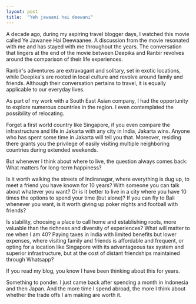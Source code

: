 ```yaml
---
layout: post
title:  "Yeh jawaani hai deewani"
---
```


A decade ago, during my aspiring travel blogger days, I watched this movie called Ye Jawanee Hai Deewaanee. A discussion from the movie resonated with me and has stayed with me throughout the years. The conversation that lingers at the end of the movie between Deepika and Ranbir revolves around the comparison of their life experiences.

Ranbir's adventures are extravagant and solitary, set in exotic locations, while Deepika's are rooted in local culture and revolve around family and friends. Although their conversation pertains to travel, it is equally applicable to our everyday lives.

As part of my work with a South East Asian company, I had the opportunity to explore numerous countries in the region. I even contemplated the possibility of relocating. 

Forget a first world country like Singapore, if you even compare the infrastructure and life in Jakarta with any city in India, Jakarta wins. Anyone who has spent some time in Jakarta will tell you that. Moreover, residing there grants you the privilege of easily visiting multiple neighboring countries during extended weekends.

But whenever I think about where to live, the question always comes back: What matters for long-term happiness?

Is it worth walking the streets of Indiranagar, where everything is dug up, to meet a friend you have known for 10 years? With someone you can talk about whatever you want? Or is it better to live in a city where you have 10 times the options to spend your time (but alone)? If you can fly to Bali whenever you want, is it worth giving up poker nights and football with friends?

Is stability, choosing a place to call home and establishing roots, more valuable than the richness and diversity of experiences? What will matter to me when I am 40? Paying taxes in India with limited benefits but lower expenses, where visiting family and friends is affordable and frequent, or opting for a location like Singapore with its advantageous tax system and superior infrastructure, but at the cost of distant friendships maintained through Whatsapp?

If you read my blog, you know I have been thinking about this for years.

Something to ponder. I just came back after spending a month in Indonesia and then Japan. And the more time I spend abroad, the more I think about whether the trade offs I am making are worth it.
